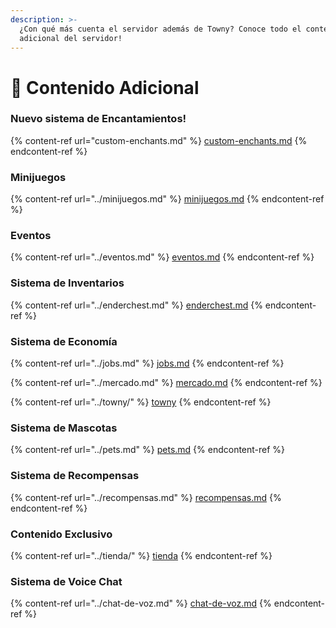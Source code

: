 ```yaml
---
description: >-
  ¿Con qué más cuenta el servidor además de Towny? Conoce todo el contenido
  adicional del servidor!
---
```


# 🤩 Contenido Adicional

### Nuevo sistema de Encantamientos!

{% content-ref url="custom-enchants.md" %}
[custom-enchants.md](custom-enchants.md)
{% endcontent-ref %}

### Minijuegos

{% content-ref url="../minijuegos.md" %}
[minijuegos.md](../minijuegos.md)
{% endcontent-ref %}

### Eventos

{% content-ref url="../eventos.md" %}
[eventos.md](../eventos.md)
{% endcontent-ref %}

### Sistema de Inventarios

{% content-ref url="../enderchest.md" %}
[enderchest.md](../enderchest.md)
{% endcontent-ref %}

### Sistema de Economía

{% content-ref url="../jobs.md" %}
[jobs.md](../jobs.md)
{% endcontent-ref %}

{% content-ref url="../mercado.md" %}
[mercado.md](../mercado.md)
{% endcontent-ref %}

{% content-ref url="../towny/" %}
[towny](../towny/)
{% endcontent-ref %}

### Sistema de Mascotas

{% content-ref url="../pets.md" %}
[pets.md](../pets.md)
{% endcontent-ref %}

### Sistema de Recompensas

{% content-ref url="../recompensas.md" %}
[recompensas.md](../recompensas.md)
{% endcontent-ref %}

### Contenido Exclusivo

{% content-ref url="../tienda/" %}
[tienda](../tienda/)
{% endcontent-ref %}

### Sistema de Voice Chat

{% content-ref url="../chat-de-voz.md" %}
[chat-de-voz.md](../chat-de-voz.md)
{% endcontent-ref %}
